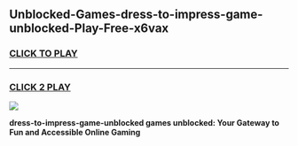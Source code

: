 
## Unblocked-Games-dress-to-impress-game-unblocked-Play-Free-x6vax
<h3>
<a href="https://premium76.site?title=dress-to-impress-game-unblocked&ref=21A">CLICK TO PLAY</a></h3>
<hr>

<h3>
<a href="https://premium76.site?title=dress-to-impress-game-unblocked&ref=21A">CLICK 2 PLAY</a>
  
</h3>

<a href="https://premium76.site?title=dress-to-impress-game-unblocked&ref=21A"><img src="https://clearcache.store/games.png"></a>


**dress-to-impress-game-unblocked games unblocked: Your Gateway to Fun and Accessible Online Gaming**
